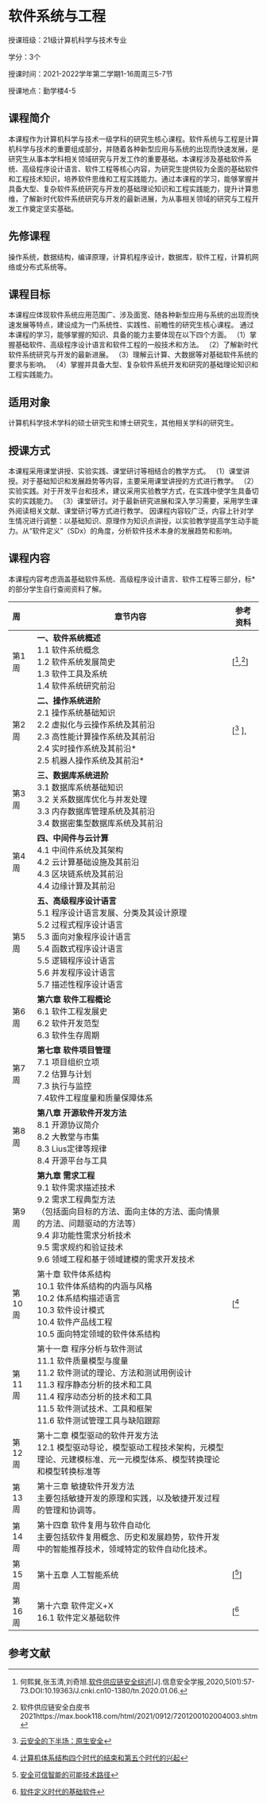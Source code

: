 # 软件系统与工程

授课班级：21级计算机科学与技术专业

学分：3个

授课时间：2021-2022学年第二学期1-16周周三5-7节

授课地点：勤学楼4-5

## 课程简介

本课程作为计算机科学与技术一级学科的研究生核心课程。软件系统与工程是计算机科学与技术的重要组成部分，并随着各种新型应用与系统的出现而快速发展，是研究生从事本学科相关领域研究与开发工作的重要基础。本课程涉及基础软件系统、高级程序设计语言、软件工程等核心内容，为研究生提供较为全面的基础软件和工程技术知识，培养软件思维和工程实践能力。通过本课程的学习，能够掌握并具备大型、复杂软件系统研究与开发的基础理论知识和工程实践能力，提升计算思维，了解新时代软件系统研究与开发的最新进展，为从事相关领域的研究与工程开发工作奠定坚实基础。

## 先修课程

操作系统，数据结构，编译原理，计算机程序设计，数据库，软件工程，计算机网络或分布式系统等。
## 课程目标
本课程应体现软件系统应用范围广、涉及面宽、随各种新型应用与系统的出现而快速发展等特点，建设成为一门系统性、实践性、前瞻性的研究生核心课程。
通过本课程的学习，能够掌握的知识、具备的能力主要体现在以下四个方面。
（1）掌握基础软件、高级程序设计语言和软件工程的一般技术和方法。
（2）了解新时代软件系统研究与开发的最新进展。
（3）理解云计算、大数据等对基础软件系统的要求与影响。
（4）掌握并具备大型、复杂软件系统开发和研究的基础理论知识和工程实践能力。

## 适用对象

计算机科学技术学科的硕士研究生和博士研究生，其他相关学科的研究生。

## 授课方式

本课程采用课堂讲授、实验实践、课堂研讨等相结合的教学方式。
（1）课堂讲授。对于基础知识和发展趋势等内容，主要采用课堂讲授的方式进行教学。
（2）实验实践。对于开发平台和技术，建议采用实验教学方式，在实践中使学生具备切实的实践能力。
（3）课堂研讨。对于最新研究进展和深入学习需要，采用学生课外阅读相关文献、课堂研讨等方式进行教学。
因课程内容较广泛，内容上针对学生情况进行调整：以基础知识、原理作为知识点讲授，以实验教学提高学生动手能力。从“软件定义”（SDx）的角度，分析软件技术本身的发展趋势和影响。

## 课程内容

本课程内容考虑涵盖基础软件系统、高级程序设计语言、软件工程等三部分，标*的部分学生自行查阅资料了解。

| 周     | 章节内容                                                     | 参考资料    |
| :----- | ------------------------------------------------------------ | ----------- |
| 第1周  | **一、软件系统概述**<br />1.1 软件系统概念<br />1.2 软件系统发展简史<br />1.3 软件工具及系统<br />1.4 软件系统研究前沿 | [[^7],[^8]] |
| 第2周  | **二、操作系统进阶**<br />2.1 操作系统基础知识<br />2.2 虚拟化与云操作系统及其前沿<br />2.3 高性能计算操作系统及其前沿<br />2.4 实时操作系统及其前沿\*<br />2.5 机器人操作系统及其前沿\*<br /> | [[^3]  ],   |
| 第3周  | **三、数据库系统进阶**<br />3.1 数据库系统基础知识<br />3.2 关系数据库优化与并发处理<br />3.3 内存数据库管理系统及其前沿<br />3.4 数据密集型数据库系统及其前沿 |             |
| 第4周  | **四、中间件与云计算**<br />4.1 中间件系统及其架构<br />4.2 云计算基础设施及其前沿<br />4.3 区块链系统及其前沿<br />4.4 边缘计算及其前沿 |             |
| 第5周  | **五、高级程序设计语言**<br />5.1 程序设计语言发展、分类及其设计原理<br />5.2 过程式程序设计语言<br />5.3 面向对象程序设计语言<br />5.4 函数式程序设计语言<br />5.5 逻辑程序设计语言<br />5.6 并发程序设计语言<br />5.7 描述性程序设计语言 |             |
| 第6周  | **第六章 软件工程概论**<br />6.1 软件工程发展史<br />6.2 软件开发范型<br />6.3 软件生存周期 |             |
| 第7周  | **第七章 软件项目管理**<br />7.1 项目组织立项<br />7.2 估算与计划<br />7.3 执行与监控<br />7.4软件工程度量和质量保障体系 |             |
| 第8周  | **第八章 开源软件开发方法**<br />8.1 开源协议简介<br />8.2 大教堂与市集<br />8.3 Lius定律等规律<br />8.4 开源平台与工具 |             |
| 第9周  | **第九章 需求工程**<br />9.1 软件需求描述技术<br />9.2 需求工程典型方法<br />（包括面向目标的方法、面向主体的方法、面向情景的方法、问题驱动的方法等）<br />9.4 非功能性需求分析技术<br />9.5 需求规约和验证技术<br />9.6 领域工程和基于领域建模的需求开发技术 |             |
| 第10周 | 第十章 软件体系结构<br />10.1 软件体系结构的内涵与风格<br />10.2 体系结构描述语言<br/>10.3 软件设计模式<br />10.4 软件产品线工程<br />10.5 面向特定领域的软件体系结构 | [[^6]       |
| 第11周 | 第十一章 程序分析与软件测试<br/>11.1 软件质量模型与度量<br />11.2 软件测试的理论、方法和测试用例设计<br />11.3 程序静态分析的技术和工具<br />11.4 程序动态分析的技术和工具<br />11.5 软件测试技术、工具和框架<br />11.6 软件测试管理工具与缺陷跟踪 |             |
| 第12周 | 第十二章 模型驱动的软件开发方法<br/>12.1 模型驱动导论，模型驱动工程技术架构，元模型理论、元建模标准、元一元模型体系、模型转换理论和模型转换标准等 |             |
| 第13周 | 第十三章 敏捷软件开发方法<br/>主要包括敏捷开发的原理和实践，以及敏捷开发过程的管理和协调等。 |             |
| 第14周 | 第十四章 软件复用与软件自动化<br/>主要包括软件复用概念、历史和发展趋势，软件开发中的智能推荐技术，领域特定的软件自动化技术。 |             |
| 第15周 | 第十五章 人工智能系统<br />                                  | [[^4]]      |
| 第16周 | 第十六章 软件定义+X<br />16.1 软件定义基础软件               | [[^5]       |





## 参考文献

[^1]: *Dick Fairley, Tom Hilburn*,Systems Engineering and Software Engineering.Los Alamitos, CA, USA: IEEE Computer Society. Available at: https://www.sebokwiki.org/wiki/Systems_Engineering_and_Software_Engineering.
[^2]: [Software Systems Engineering](./references/Software-Systems-Engineering.pdf)
[^3]: [云安全的下半场：原生安全](./references/云安全的下半场：原生安全.pdf)
[^4]: [安全可信智能的可能技术路径](./references/安全可信智能的可能技术路径.pdf)
[^5]: [软件定义时代的基础软件](./references/软件定义时代的基础软件.pdf)
[^6]: [计算机体系结构四个时代的结束和第五个时代的兴起](./references/计算机体系结构四个时代的结束和第五个时代的兴起.pdf)
[^7]: 何熙巽,张玉清,刘奇旭.[软件供应链安全综述](./references/软件供应链安全综述_何熙巽.pdf)[J].信息安全学报,2020,5(01):57-73.DOI:10.19363/J.cnki.cn10-1380/tn.2020.01.06.
[^8]: 软件供应链安全白皮书2021https://max.book118.com/html/2021/0912/7201200102004003.shtm

